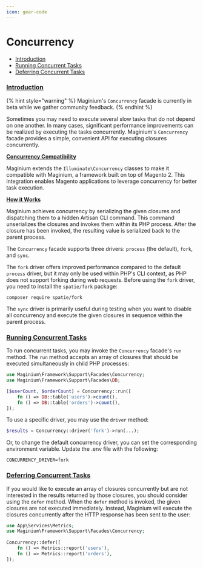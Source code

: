 ```yaml
---
icon: gear-code
---
```


# Concurrency

* [Introduction](concurrency.md#introduction)
* [Running Concurrent Tasks](concurrency.md#running-concurrent-tasks)
* [Deferring Concurrent Tasks](concurrency.md#deferring-concurrent-tasks)

### [Introduction](concurrency.md#introduction) <a href="#introduction" id="introduction"></a>

{% hint style="warning" %}
Maginium's `Concurrency` facade is currently in beta while we gather community feedback.
{% endhint %}

Sometimes you may need to execute several slow tasks that do not depend on one another. In many cases, significant performance improvements can be realized by executing the tasks concurrently. Maginium's `Concurrency` facade provides a simple, convenient API for executing closures concurrently.

<a name="concurrency-compatibility" href="#concurrency-compatibility" id="concurrency-compatibility"></a>
[**Concurrency Compatibility**](concurrency.md#concurrency-compatibility)

Maginium extends the `Illuminate\Concurrency` classes to make it compatible with Maginium, a framework built on top of Magento 2. This integration enables Magento applications to leverage concurrency for better task execution.

<a name="how-it-works" href="#how-it-works" id="how-it-works"></a>
[**How it Works**](concurrency.md#how-it-works)

Maginium achieves concurrency by serializing the given closures and dispatching them to a hidden Artisan CLI command. This command unserializes the closures and invokes them within its PHP process. After the closure has been invoked, the resulting value is serialized back to the parent process.

The `Concurrency` facade supports three drivers: `process` (the default), `fork`, and `sync`.

The `fork` driver offers improved performance compared to the default `process` driver, but it may only be used within PHP's CLI context, as PHP does not support forking during web requests. Before using the `fork` driver, you need to install the `spatie/fork` package:

```shell
composer require spatie/fork
```

The `sync` driver is primarily useful during testing when you want to disable all concurrency and execute the given closures in sequence within the parent process.

<a name="running-concurrent-tasks" href="#running-concurrent-tasks" id="running-concurrent-tasks"></a>

### [Running Concurrent Tasks](concurrency.md#running-concurrent-tasks)

To run concurrent tasks, you may invoke the `Concurrency` facade's `run` method. The `run` method accepts an array of closures that should be executed simultaneously in child PHP processes:

```php
use Maginium\Framework\Support\Facades\Concurrency;
use Maginium\Framework\Support\Facades\DB;

[$userCount, $orderCount] = Concurrency::run([
    fn () => DB::table('users')->count(),
    fn () => DB::table('orders')->count(),
]);
```

To use a specific driver, you may use the `driver` method:

```php
$results = Concurrency::driver('fork')->run(...);
```

Or, to change the default concurrency driver, you can set the corresponding environment variable. Update the .env file with the following:

```shell
CONCURRENCY_DRIVER=fork
```

<a name="deferring-concurrent-tasks" href="#deferring-concurrent-tasks" id="deferring-concurrent-tasks"></a>

### [Deferring Concurrent Tasks](concurrency.md#deferring-concurrent-tasks)

If you would like to execute an array of closures concurrently but are not interested in the results returned by those closures, you should consider using the `defer` method. When the `defer` method is invoked, the given closures are not executed immediately. Instead, Maginium will execute the closures concurrently after the HTTP response has been sent to the user:

```php
use App\Services\Metrics;
use Maginium\Framework\Support\Facades\Concurrency;
 
Concurrency::defer([
    fn () => Metrics::report('users'),
    fn () => Metrics::report('orders'),
]);
```
